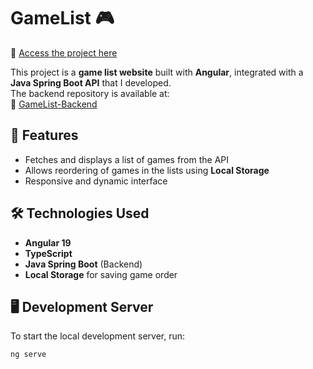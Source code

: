 # GameList 🎮  
🔗 [Access the project here](https://game-list-ashy.vercel.app/)  


This project is a **game list website** built with **Angular**, integrated with a **Java Spring Boot API** that I developed.  
The backend repository is available at:  
🔗 [GameList-Backend](https://github.com/Arthurmendescouto/GameList-Backend)  

## 🚀 Features  

- Fetches and displays a list of games from the API  
- Allows reordering of games in the lists using **Local Storage**  
- Responsive and dynamic interface  

## 🛠️ Technologies Used  

- **Angular 19**  
- **TypeScript**  
- **Java Spring Boot** (Backend)  
- **Local Storage** for saving game order  

## 🖥️ Development Server  

To start the local development server, run:  

```bash
ng serve
